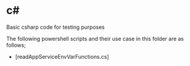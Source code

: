 # c#
Basic csharp code for testing purposes

The following powershell scripts and their use case in this folder are as follows;

- [readAppServiceEnvVarFunctions.cs]
